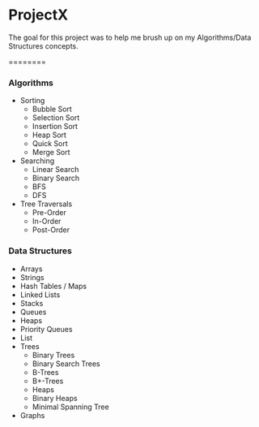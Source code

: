 ProjectX
========
The goal for this project was to help me brush up on my Algorithms/Data Structures concepts. 

========
### Algorithms
- Sorting
	- Bubble Sort 
	- Selection Sort
	- Insertion Sort
	- Heap Sort
	- Quick Sort
	- Merge Sort
- Searching
    - Linear Search 
    - Binary Search
    - BFS
    - DFS
- Tree Traversals
    - Pre-Order
    - In-Order
    - Post-Order

### Data Structures
- Arrays
- Strings
- Hash Tables / Maps 
- Linked Lists
- Stacks
- Queues
- Heaps
- Priority Queues 
- List
- Trees
    - Binary Trees
	- Binary Search Trees
	- B-Trees
	- B+-Trees
	- Heaps
	- Binary Heaps
    - Minimal Spanning Tree
- Graphs



